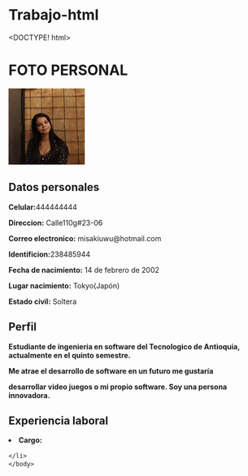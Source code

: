 # Trabajo-html
<DOCTYPE! html>
<html>
    <head>
	<title> HOJA DE VIDA </title>
	</head>
	<body>
	<h1>FOTO PERSONAL</h1>
	 <img src="foto.jpg" alt="Imagen" />
    <p> <h2> Datos personales </h2> </p>
	<p><strong>Celular:</strong>444444444</p>
	<p><strong>Direccion:</strong> Calle110g#23-06</p>
	<p><strong>Correo electronico:</strong> misakiuwu@hotmail.com</p>
	<p><strong>Identificion:</strong>238485944 </p>
	<p><strong>Fecha de nacimiento:</strong>  14 de febrero de 2002</p>
	<p><strong>Lugar nacimiento:</strong> Tokyo(Japón)</p>
	<p><strong>Estado civil:</strong>  Soltera</p>
	<h2>Perfil </h2>
	<strong>Estudiante de ingeniería en software del Tecnologico de Antioquia,
	actualmente en el quinto semestre. <p> Me atrae el desarrollo de software en un futuro me gustaría</p> 
	desarrollar video juegos o mi propio software. Soy una persona innovadora.</strong>
	<p><h2>Experiencia laboral</h2></p>
	<li>
	<strong>Cargo:</strong>
	
	</li>
	</body>
</html>
